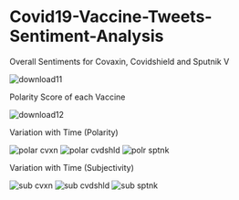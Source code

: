 # Covid19-Vaccine-Tweets-Sentiment-Analysis
Overall Sentiments for Covaxin, Covidshield and Sputnik V

![download11](https://user-images.githubusercontent.com/47265675/123936879-3a92ba80-d9b3-11eb-8041-9157d6d30dee.png)

Polarity Score of each Vaccine

![download12](https://user-images.githubusercontent.com/47265675/123936888-3e264180-d9b3-11eb-8c25-e5afa623022f.png)

Variation with Time (Polarity)

![polar cvxn](https://user-images.githubusercontent.com/47265675/123952304-79307100-d9c3-11eb-953b-1e814fabe2cd.png)
![polar cvdshld](https://user-images.githubusercontent.com/47265675/123952352-88afba00-d9c3-11eb-99df-8f71efb91b2c.png)
![polr sptnk](https://user-images.githubusercontent.com/47265675/123952370-8f3e3180-d9c3-11eb-8988-ccf9a9d11892.png)

Variation with Time (Subjectivity)

![sub cvxn](https://user-images.githubusercontent.com/47265675/123952392-9402e580-d9c3-11eb-9fd6-d071b30fc5c5.png)
![sub cvdshld](https://user-images.githubusercontent.com/47265675/123952397-96653f80-d9c3-11eb-83fa-667f67f8b9f5.png)
![sub sptnk](https://user-images.githubusercontent.com/47265675/123952419-9a915d00-d9c3-11eb-8813-6368d7a627ce.png)
